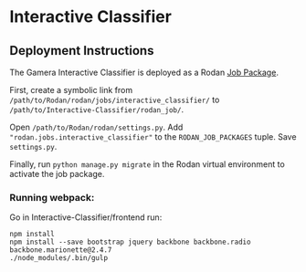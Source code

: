 # Interactive Classifier

## Deployment Instructions

The Gamera Interactive Classifier is deployed as a Rodan [Job Package](https://github.com/DDMAL/Rodan/wiki/Write-a-Rodan-job-package).

First, create a symbolic link from `/path/to/Rodan/rodan/jobs/interactive_classifier/` to `/path/to/Interactive-Classifier/rodan_job/`.

Open `/path/to/Rodan/rodan/settings.py`.  Add `"rodan.jobs.interactive_classifier"` to the `RODAN_JOB_PACKAGES` tuple.  Save `settings.py`.

Finally, run `python manage.py migrate` in the Rodan virtual environment to activate the job package.

### Running webpack:
Go in Interactive-Classifier/frontend
run:
````
npm install
npm install --save bootstrap jquery backbone backbone.radio backbone.marionette@2.4.7
./node_modules/.bin/gulp
````
